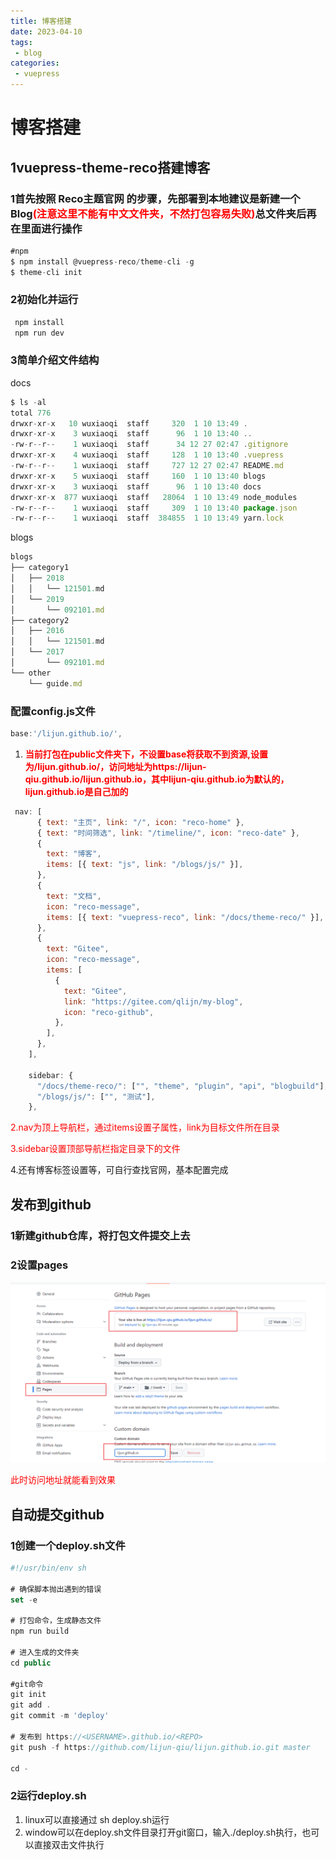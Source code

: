 ```yaml
---
title: 博客搭建
date: 2023-04-10
tags:
 - blog
categories:
 - vuepress
---
```

# 博客搭建
## 1vuepress-theme-reco搭建博客

### 1首先按照 Reco主题官网 的步骤，先部署到本地建议是新建一个Blog<b style="color:red;">(注意这里不能有中文文件夹，不然打包容易失败)</b>总文件夹后再在里面进行操作
````js
#npm
$ npm install @vuepress-reco/theme-cli -g
$ theme-cli init
````
### 2初始化并运行
````js
 npm install
 npm run dev
````

### 3简单介绍文件结构
docs
````js
$ ls -al
total 776
drwxr-xr-x   10 wuxiaoqi  staff     320  1 10 13:49 .
drwxr-xr-x    3 wuxiaoqi  staff      96  1 10 13:40 ..
-rw-r--r--    1 wuxiaoqi  staff      34 12 27 02:47 .gitignore
drwxr-xr-x    4 wuxiaoqi  staff     128  1 10 13:40 .vuepress
-rw-r--r--    1 wuxiaoqi  staff     727 12 27 02:47 README.md
drwxr-xr-x    5 wuxiaoqi  staff     160  1 10 13:40 blogs
drwxr-xr-x    3 wuxiaoqi  staff      96  1 10 13:40 docs
drwxr-xr-x  877 wuxiaoqi  staff   28064  1 10 13:49 node_modules
-rw-r--r--    1 wuxiaoqi  staff     309  1 10 13:40 package.json
-rw-r--r--    1 wuxiaoqi  staff  384855  1 10 13:49 yarn.lock
````
blogs 
````js
blogs
├── category1
│   ├── 2018
│   │   └── 121501.md
│   └── 2019
│       └── 092101.md
├── category2
│   ├── 2016
│   │   └── 121501.md
│   └── 2017
│       └── 092101.md
└── other
    └── guide.md
````

### 配置config.js文件
```js
base:'/lijun.github.io/',
```
1. <b style="color:red;">当前打包在public文件夹下，不设置base将获取不到资源,设置为/lijun.github.io/，访问地址为https://lijun-qiu.github.io/lijun.github.io，其中lijun-qiu.github.io为默认的，lijun.github.io是自己加的</b>

```js
 nav: [
      { text: "主页", link: "/", icon: "reco-home" },
      { text: "时间筛选", link: "/timeline/", icon: "reco-date" },
      {
        text: "博客",
        items: [{ text: "js", link: "/blogs/js/" }],
      },
      {
        text: "文档",
        icon: "reco-message",
        items: [{ text: "vuepress-reco", link: "/docs/theme-reco/" }],
      },
      {
        text: "Gitee",
        icon: "reco-message",
        items: [
          {
            text: "Gitee",
            link: "https://gitee.com/qlijn/my-blog",
            icon: "reco-github",
          },
        ],
      },
    ],

    sidebar: {
      "/docs/theme-reco/": ["", "theme", "plugin", "api", "blogbuild"],
      "/blogs/js/": ["", "测试"],
    },
```
<p style="color:red;">2.nav为顶上导航栏，通过items设置子属性，link为目标文件所在目录</p>
<p style="color:red;">3.sidebar设置顶部导航栏指定目录下的文件</p>
<p>4.还有博客标签设置等，可自行查找官网，基本配置完成</p>

## 发布到github

### 1新建github仓库，将打包文件提交上去

### 2设置pages

![avatar](../../.vuepress/public/imgs/buildblog.png)
<p style="color:red;">此时访问地址<https://lijun-qiu.github.io/lijun.github.io/>就能看到效果</p>

## 自动提交github

### 1创建一个deploy.sh文件
```js
#!/usr/bin/env sh

# 确保脚本抛出遇到的错误
set -e

# 打包命令，生成静态文件
npm run build

# 进入生成的文件夹
cd public

#git命令
git init
git add .
git commit -m 'deploy'

# 发布到 https://<USERNAME>.github.io/<REPO>
git push -f https://github.com/lijun-qiu/lijun.github.io.git master

cd -
```
### 2运行deploy.sh

1. linux可以直接通过 sh deploy.sh运行
2. window可以在deploy.sh文件目录打开git窗口，输入./deploy.sh执行，也可以直接双击文件执行
